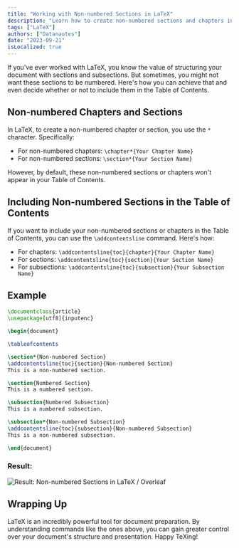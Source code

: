 ```yaml
---
title: "Working with Non-numbered Sections in LaTeX"
description: "Learn how to create non-numbered sections and chapters in LaTeX and decide whether or not to include them in the Table of Contents. Dive deep into the commands and techniques for a better document structuring experience."
tags: ["LaTeX"]
authors: ["Datanautes"]
date: "2023-09-21"
isLocalized: true
---
```


If you've ever worked with LaTeX, you know the value of structuring your document with sections and subsections. But sometimes, you might not want these sections to be numbered. Here's how you can achieve that and even decide whether or not to include them in the Table of Contents.

## Non-numbered Chapters and Sections

In LaTeX, to create a non-numbered chapter or section, you use the `*` character. Specifically:

- For non-numbered chapters: `\chapter*{Your Chapter Name}`
- For non-numbered sections: `\section*{Your Section Name}`

However, by default, these non-numbered sections or chapters won't appear in your Table of Contents.

## Including Non-numbered Sections in the Table of Contents

If you want to include your non-numbered sections or chapters in the Table of Contents, you can use the `\addcontentsline` command. Here's how:

- For chapters: `\addcontentsline{toc}{chapter}{Your Chapter Name}`
- For sections: `\addcontentsline{toc}{section}{Your Section Name}`
- For subsections: `\addcontentsline{toc}{subsection}{Your Subsection Name}`

## Example

```latex
\documentclass{article}
\usepackage[utf8]{inputenc}

\begin{document}

\tableofcontents

\section*{Non-numbered Section}
\addcontentsline{toc}{section}{Non-numbered Section}
This is a non-numbered section.

\section{Numbered Section}
This is a numbered section.

\subsection{Numbered Subsection}
This is a numbered subsection.

\subsection*{Non-numbered Subsection}
\addcontentsline{toc}{subsection}{Non-numbered Subsection}
This is a non-numbered subsection.

\end{document}

```
### Result: 

![Result: Non-numbered Sections in LaTeX / Overleaf](@assets/images/working-with-non-numbered-sections-in-latex.png)

## Wrapping Up

LaTeX is an incredibly powerful tool for document preparation. By understanding commands like the ones above, you can gain greater control over your document's structure and presentation. Happy TeXing!